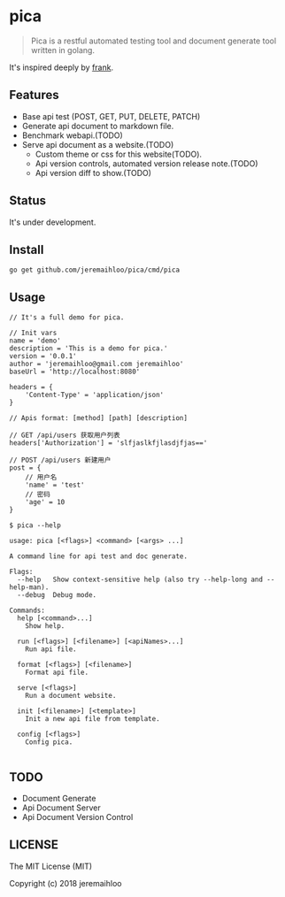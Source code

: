 # pica

> Pica is a restful automated testing tool and document generate tool written in golang.

It's inspired deeply by [frank](https://github.com/txthinking/frank).

## Features

- Base api test (POST, GET, PUT, DELETE, PATCH)
- Generate api document to markdown file.
- Benchmark webapi.(TODO)
- Serve api document as a website.(TODO)
    - Custom theme or css for this website(TODO).
    - Api version controls, automated version release note.(TODO)
    - Api version diff to show.(TODO)

## Status

It's under development.

## Install

```console
go get github.com/jeremaihloo/pica/cmd/pica
```

## Usage

```
// It's a full demo for pica.

// Init vars
name = 'demo'
description = 'This is a demo for pica.'
version = '0.0.1'
author = 'jeremaihloo@gmail.com jeremaihloo'
baseUrl = 'http://localhost:8080'

headers = {
    'Content-Type' = 'application/json'
}

// Apis format: [method] [path] [description]

// GET /api/users 获取用户列表
headers['Authorization'] = 'slfjaslkfjlasdjfjas=='

// POST /api/users 新建用户
post = {
    // 用户名
    'name' = 'test'
    // 密码
    'age' = 10
}
```

```console
$ pica --help

usage: pica [<flags>] <command> [<args> ...]

A command line for api test and doc generate.

Flags:
  --help   Show context-sensitive help (also try --help-long and --help-man).
  --debug  Debug mode.

Commands:
  help [<command>...]
    Show help.

  run [<flags>] [<filename>] [<apiNames>...]
    Run api file.

  format [<flags>] [<filename>]
    Format api file.

  serve [<flags>]
    Run a document website.

  init [<filename>] [<template>]
    Init a new api file from template.

  config [<flags>]
    Config pica.


```

## TODO

- Document Generate
- Api Document Server
- Api Document Version Control

## LICENSE

The MIT License (MIT)

Copyright (c) 2018 jeremaihloo